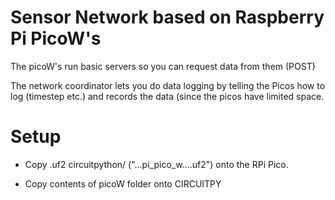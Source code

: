 # Sensor Network based on Raspberry Pi PicoW's

The picoW's run basic servers so you can request data from them (POST)

The network coordinator lets you do data logging by telling the Picos how to log (timestep etc.) and records the data (since the picos have limited space.

# Setup

* Copy .uf2 circuitpython/ ("...pi_pico_w....uf2") onto the RPi Pico.

* Copy contents of picoW folder onto CIRCUITPY